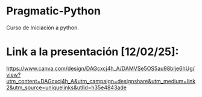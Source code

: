 # Pragmatic-Python
Curso de Iniciación a python.

# Link a la presentación [12/02/25]:
https://www.canva.com/design/DAGcxcj4h_A/DAMVSe5OS5au98bIje6hUg/view?utm_content=DAGcxcj4h_A&utm_campaign=designshare&utm_medium=link2&utm_source=uniquelinks&utlId=h35e4843ade
